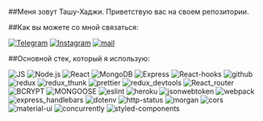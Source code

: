 ##Меня зовут Ташу-Хаджи. Приветствую вас на своем репозитории.


##Как вы можете со мной связаться:

[![Telegram](https://img.shields.io/badge/-Telegram-black?style=for-the-badge&logo=Telegram)](https://t.me/Percival_Developer)
[![Instagram](https://img.shields.io/badge/-Instagram-black?style=for-the-badge&logo=Instagram)](https://instagram.com/percival_dev)
[![mail](https://img.shields.io/badge/-soltamuradov@mail.ru-black?style=for-the-badge&logo=Mail)](https://t.r.soltamuradov@mail.ru)


##Основной стек, который я использую:

![JS](https://img.shields.io/badge/-JavaScript-black?style=for-the-badge&logo=javascript)
![Node.js](https://img.shields.io/badge/-Node.js-black?style=for-the-badge&logo=node.js)
![React](https://img.shields.io/badge/-React-black?style=for-the-badge&logo=React)
![MongoDB](https://img.shields.io/badge/-MongoDB-black?style=for-the-badge&logo=MongoDB)
![Express](https://img.shields.io/badge/-Express-black?style=for-the-badge&logo=Express)
![React-hooks](https://img.shields.io/badge/-React_hooks-black?style=for-the-badge&logo=Redux)
![github](https://img.shields.io/badge/-github-black?style=for-the-badge&logo=github)
![redux](https://img.shields.io/badge/-redux-black?style=for-the-badge&logo=redux)
![redux_thunk](https://img.shields.io/badge/-redux_thunk-black?style=for-the-badge&logo=redux)
![prettier](https://img.shields.io/badge/-prettier-black?style=for-the-badge&logo=prettier)
![redux_devtools](https://img.shields.io/badge/-redux_devtools-black?style=for-the-badge&logo=redux)
![React_router](https://img.shields.io/badge/-React_router-black?style=for-the-badge&logo=React-router)
![BCRYPT](https://img.shields.io/badge/-BCRYPT-black?style=for-the-badge&logo=BCRYPT)
![MONGOOSE](https://img.shields.io/badge/-MONGOOSE-black?style=for-the-badge&logo=MONGOOSE)
![eslint](https://img.shields.io/badge/-eslint-black?style=for-the-badge&logo=eslint)
![heroku](https://img.shields.io/badge/-heroku-black?style=for-the-badge&logo=heroku)
![jsonwebtoken](https://img.shields.io/badge/-jsonwebtoken-black?style=for-the-badge&logo=jsonwebtoken)
![webpack](https://img.shields.io/badge/-webpack-black?style=for-the-badge&logo=webpack)
![express_handlebars](https://img.shields.io/badge/-express_handlebars-black?style=for-the-badge&logo=express_handlebars)
![dotenv](https://img.shields.io/badge/-dotenv-black?style=for-the-badge&logo=dotenv)
![http-status](https://img.shields.io/badge/-http_status-black?style=for-the-badge&logo=http-status)
![morgan](https://img.shields.io/badge/-morgan-black?style=for-the-badge&logo=morgan)
![cors](https://img.shields.io/badge/-cors-black?style=for-the-badge&logo=cors)
![material-ui](https://img.shields.io/badge/-material_ui-black?style=for-the-badge&logo=material-ui)
![concurrently](https://img.shields.io/badge/-concurrently-black?style=for-the-badge&logo=concurrently)
![styled-components](https://img.shields.io/badge/-styled_components-black?style=for-the-badge&logo=styled-components)